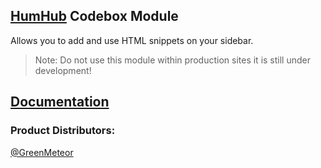 ## [HumHub](https://www.humhub.org/en) Codebox Module
Allows you to add and use HTML snippets on your sidebar.
> Note: Do not use this module within production sites it is still under development!
## [Documentation](/docs/README.md)

### __Product Distributors:__
[@GreenMeteor](https://github.com/GreenMeteor)

